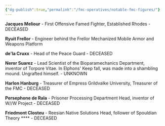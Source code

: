 ```yaml
---
{"dg-publish":true,"permalink":"/fmc-operatives/notable-fmc-figures/"}
---
```


**Jacques Meliour** - First Offensive Famed Fighter, Established Rhodes - DECEASED

**Ryuit Frellor** - Engineer behind the Frellor Mechanized Mobile Armor and Weapons Platform

**de'la Cruxx** - Head of the Peace Guard - DECEASED

**Neror Suarez** - Lead Scientist of the Bioparamechanics Department, inventor of Torpore Vitae. In Elphons' Keep fall, was made into a shambling mound. Ungrafted himself. - UNKNOWN

**Harlon Hanburg** - Treasurer of Empress Grildvalke University, Treasurer of the FMC - DECEASED

**Persephone de Rala** - Prisoner Processing Department Head, inventor of W//W Project - DECEASED

**Friedmont Closteu** - Reesian Native Solutions Head, follower of Spouldian Theory
**** - DECEASED